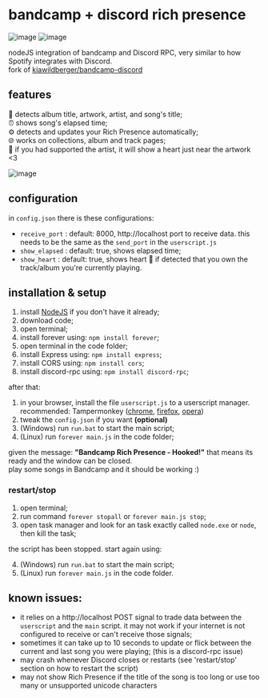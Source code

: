 # bandcamp + discord rich presence


![image](https://user-images.githubusercontent.com/44883301/181871960-c4de7d71-adac-49ec-9fde-24376479bda3.png)
![image](https://user-images.githubusercontent.com/44883301/181871927-9d15dd0a-f3eb-495f-b73b-1332398f19fb.png)


nodeJS integration of bandcamp and Discord RPC, very similar to how Spotify integrates with Discord.\
fork of  [kiawildberger/bandcamp-discord](https://github.com/kiawildberger/bandcamp-discord) 

## features

🎵 detects album title, artwork, artist, and song's title;\
⏰ shows song's elapsed time;\
⚙️ detects and updates your Rich Presence automatically;\
🌐 works on collections, album and track pages;\
💙 if you had supported the artist, it will show a heart just near the artwork  <3

![image](https://user-images.githubusercontent.com/44883301/181872010-7e3b6eba-4129-4ee5-9853-02c4ee672b22.png)

## configuration

in `config.json`  there is these configurations:

- `receive_port` : default: 8000, http://localhost port to receive data. this needs to be the same as the `send_port` in the `userscript.js`
- `show_elapsed` : default: true, shows elapsed time;
- `show_heart` : default: true, shows heart 💙 if detected that you own the track/album you're currently playing.

## installation & setup

1. install [NodeJS](https://nodejs.org/en/) if you don't have it already;
2. download code;
3. open terminal;
4. install forever using: `npm install forever`;
5. open terminal in the code folder;
6. install Express using: `npm install express`;
7. install CORS using: `npm install cors`;
8. install discord-rpc using: `npm install discord-rpc`;

after that:

1. in your browser, install the file `userscript.js` to a userscript manager. recommended: Tampermonkey ([chrome](https://chrome.google.com/webstore/detail/tampermonkey/dhdgffkkebhmkfjojejmpbldmpobfkfo;), [firefox](https://addons.mozilla.org/en-US/firefox/addon/tampermonkey), [opera](https://addons.opera.com/en/extensions/details/tampermonkey-beta/))
2. tweak the `config.json` if you want **(optional)**
3. (Windows) run `run.bat` to start the main script;
3. (Linux) run `forever main.js` in the code folder;

given the message: **"Bandcamp Rich Presence - Hooked!"** that means its ready and the window can be closed.\
play some songs in Bandcamp and it should be working :)

### restart/stop

1. open terminal;
2. run command `forever stopall` or `forever main.js stop`;
3. open task manager and look for an task exactly called `node.exe` or `node`, then kill the task;

the script has been stopped. start again using:

4. (Windows) run `run.bat` to start the main script;
4. (Linux) run `forever main.js` in the code folder.

## known issues:
- it relies on a http://localhost POST signal to trade data between the `userscript` and the `main` script. it may not work if your internet is not configured to receive or can't receive those signals;
- sometimes it can take up to 10 seconds to update or flick between the current and last song you were playing; (this is a discord-rpc issue)
- may crash whenever Discord closes or restarts (see 'restart/stop' section on how to restart the script)
- may not show Rich Presence if the title of the song is too long or use too many or unsupported unicode characters
